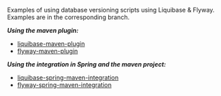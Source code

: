 Examples of using database versioning scripts using Liquibase & Flyway. 
Examples are in the corresponding branch.

**_Using the maven plugin:_**
 * [liquibase-maven-plugin]()
 * [flyway-maven-plugin]()

**_Using the integration in Spring and the maven project:_** 
 * [liquibase-spring-maven-integration]()
 * [flyway-spring-maven-integration]()